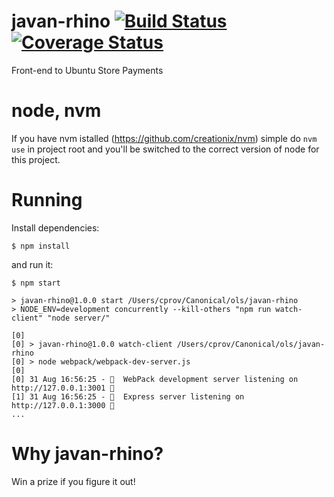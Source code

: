 # javan-rhino [![Build Status](https://travis-ci.org/canonical-ols/javan-rhino.svg?branch=travis)](https://travis-ci.org/canonical-ols/javan-rhino) [![Coverage Status](https://coveralls.io/repos/github/canonical-ols/javan-rhino/badge.svg?branch=coverage)](https://coveralls.io/github/canonical-ols/javan-rhino?branch=coverage)

Front-end to Ubuntu Store Payments

# node, nvm

If you have nvm istalled (https://github.com/creationix/nvm) simple do
`nvm use`
in project root and you'll be switched to the correct version of node
for this project.

# Running

Install dependencies:

    $ npm install

and run it:

    $ npm start

    > javan-rhino@1.0.0 start /Users/cprov/Canonical/ols/javan-rhino
    > NODE_ENV=development concurrently --kill-others "npm run watch-client" "node server/"

    [0]
    [0] > javan-rhino@1.0.0 watch-client /Users/cprov/Canonical/ols/javan-rhino
    [0] > node webpack/webpack-dev-server.js
    [0]
    [0] 31 Aug 16:56:25 - 🚧  WebPack development server listening on http://127.0.0.1:3001 🚧
    [1] 31 Aug 16:56:25 - 🚂  Express server listening on http://127.0.0.1:3000 🚂
    ...

# Why javan-rhino?

Win a prize if you figure it out!
